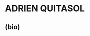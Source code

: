 
<html>
  <body>
    <h1 title="I'm a header">ADRIEN QUITASOL</h1>
    <h2>(bio)</h2>
  </body>
</html>
